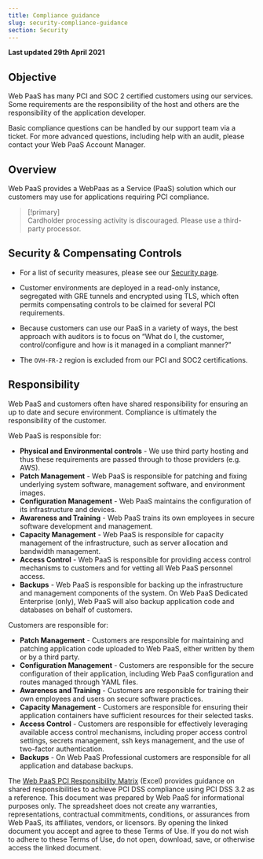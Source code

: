 ```yaml
---
title: Compliance guidance
slug: security-compliance-guidance
section: Security
---
```


**Last updated 29th April 2021**


## Objective  

Web PaaS has many PCI and SOC 2 certified customers using our services. Some requirements are the responsibility of the host and others are the responsibility of the application developer.

Basic compliance questions can be handled by our support team via a ticket. For more advanced questions, including help with an audit, please contact your Web PaaS Account Manager.

## Overview

Web PaaS provides a WebPaas as a Service (PaaS) solution which our customers may use for applications requiring PCI compliance.

> [!primary]  
> Cardholder processing activity is discouraged. Please use a third-party processor.
> 

## Security & Compensating Controls

* For a list of security measures, please see our [Security page](https://platform.sh/security).

* Customer environments are deployed in a read-only instance, segregated with GRE tunnels and encrypted using TLS, which often permits compensating controls to be claimed for several PCI requirements.

* Because customers can use our PaaS in a variety of ways, the best approach with auditors is to focus on “What do I, the customer, control/configure and how is it managed in a compliant manner?”

* The `OVH-FR-2` region is excluded from our PCI and SOC2 certifications.

## Responsibility

Web PaaS and customers often have shared responsibility for ensuring an up to date and secure environment.  Compliance is ultimately the responsibility of the customer.

Web PaaS is responsible for:

* **Physical and Environmental controls** - We use third party hosting and thus these requirements are passed through to those providers (e.g. AWS).
* **Patch Management** - Web PaaS is responsible for patching and fixing underlying system software, management software, and environment images.
* **Configuration Management** - Web PaaS maintains the configuration of its infrastructure and devices.
* **Awareness and Training** - Web PaaS trains its own employees in secure software development and management.
* **Capacity Management** - Web PaaS is responsible for capacity management of the infrastructure, such as server allocation and bandwidth management.
* **Access Control** - Web PaaS is responsible for providing access control mechanisms to customers and for vetting all Web PaaS personnel access.
* **Backups** - Web PaaS is responsible for backing up the infrastructure and management components of the system.  On Web PaaS Dedicated Enterprise (only), Web PaaS will also backup application code and databases on behalf of customers.

Customers are responsible for:

* **Patch Management** - Customers are responsible for maintaining and patching application code uploaded to Web PaaS, either written by them or by a third party.
* **Configuration Management** - Customers are responsible for the secure configuration of their application, including Web PaaS configuration and routes managed through YAML files.
* **Awareness and Training** - Customers are responsible for training their own employees and users on secure software practices.
* **Capacity Management** - Customers are responsible for ensuring their application containers have sufficient resources for their selected tasks.
* **Access Control** - Customers are responsible for effectively leveraging available access control mechanisms, including proper access control settings, secrets management, ssh keys management, and the use of two-factor authentication.
* **Backups** - On Web PaaS Professional customers are responsible for all application and database backups.


The [Web PaaS PCI Responsibility Matrix](https://docs.google.com/spreadsheets/d/1zLkHpdUoX1VNC3wTipl3g-Z4eHjou-57IrQxE8GH6oA/edit#gid=238986323) (Excel) provides guidance on shared responsibilities to achieve PCI DSS compliance using PCI DSS 3.2 as a reference. This document was prepared by Web PaaS for informational purposes only. The spreadsheet does not create any warranties, representations, contractual commitments, conditions, or assurances from Web PaaS, its affiliates, vendors, or licensors. By opening the linked document you accept and agree to these Terms of Use. If you do not wish to adhere to these Terms of Use, do not open, download, save, or otherwise access the linked document.
